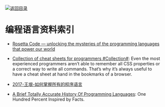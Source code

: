 [![返回目录](https://parg.co/UGo)](https://parg.co/b4z) 

# 编程语言资料索引

- [Rosetta Code — unlocking the mysteries of the programming languages that power our world](https://medium.freecodecamp.com/rosetta-code-unlocking-the-mysteries-of-the-programming-languages-that-power-our-world-300b787d8401#.phi7tdwd1)

- [Collection of cheat sheets for programmers #Collection#](https://hownot2code.com/2016/09/29/collection-of-cheat-sheets-for-programmers/): Even the most experienced programmers aren’t able to remember all CSS properties or a correct way to write all commands. That’s why it’s always useful to have a cheat sheet at hand in the bookmarks of a browser.

- [2017-王垠-如何掌握所有的程序语言](http://www.yinwang.org/blog-cn/2017/07/06/master-pl)

- [A Brief Totally Accurate History Of Programming Languages](http://t.cn/RHuzOGO): One Hundred Percent Inspired by Facts.